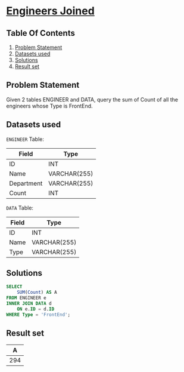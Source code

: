 # [Engineers Joined](https://www.interviewbit.com/problems/engineers-joined/)

## Table Of Contents
1. [Problem Statement](#problem-statement)
2. [Datasets used](#datasets-used)
3. [Solutions](#solutions)
4. [Result set](#result-set)

## Problem Statement

Given 2 tables ENGINEER and DATA, query the sum of Count of all the engineers whose Type is FrontEnd.

## Datasets used

```ENGINEER``` Table:

| Field      | Type         |
| ---------- | ------------ |
| ID         | INT          |
| Name       | VARCHAR(255) |
| Department | VARCHAR(255) |
| Count      | INT          |

```DATA``` Table:

| Field | Type         |
| ----- | ------------ |
| ID    | INT          |
| Name  | VARCHAR(255) |
| Type  | VARCHAR(255) |

## Solutions

```sql
SELECT
    SUM(Count) AS A
FROM ENGINEER e
INNER JOIN DATA d
    ON e.ID = d.ID
WHERE Type = 'FrontEnd';
```

## Result set

| **A** |
| ----- |
| 294   |